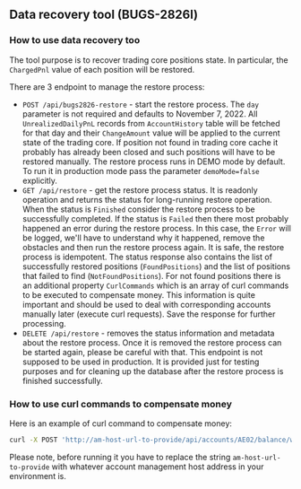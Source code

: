 ## Data recovery tool (BUGS-2826l)
### How to use data recovery too

The tool purpose is to recover trading core positions state. In particular, the `ChargedPnl` value of each position will be restored.

There are 3 endpoint to manage the restore process:

* `POST /api/bugs2826-restore` - start the restore process. The `day` parameter is not required and defaults to November 7, 2022. All `UnrealizedDailyPnL` records from `AccountHistory` table will be fetched for that day and their `ChangeAmount` value will be applied to the current state of the trading core. If position not found in trading core cache it probably has already been closed and such positions will have to be restored manually. The restore process runs in DEMO mode by default. To run it in production mode pass the parameter `demoMode=false` explicitly.
* `GET /api/restore` - get the restore process status. It is readonly operation and returns the status for long-running restore operation. When the status is `Finished` consider the restore process to be successfully completed. If the status is `Failed` then there most probably happened an error during the restore process. In this case, the `Error` will be logged, we'll have to understand why it happened, remove the obstacles and then run the restore process again. It is safe, the restore process is idempotent. The status response also contains the list of successfully restored positions (`FoundPositions`) and the list of positions that failed to find (`NotFoundPositions`). For not found positions there is an additional property `CurlCommands` which is an array of curl commands to be executed to compensate money. This information is quite important and should be used to deal with corresponding accounts manually later (execute curl requests). Save the response for further processing.
* `DELETE /api/restore` - removes the status information and metadata about the restore process. Once it is removed the restore process can be started again, please be careful with that. This endpoint is not supposed to be used in production. It is provided just for testing purposes and for cleaning up the database after the restore process is finished successfully.

### How to use curl commands to compensate money
Here is an example of curl command to compensate money:
```bash
curl -X POST 'http://am-host-url-to-provide/api/accounts/AE02/balance/withdraw' -H 'Content-Type: application/json-patch+json' -H 'Accept: text/plain' -d '{\"OperationId\":\"f36e6a87-f6fe-489e-a12c-1443d3f7e262\",\"AmountDelta\":2.240000000000,\"Reason\":\"BUGS-2826 compensation upon position [TVQITFY0IF]\",\"AdditionalInfo\":\"\",\"AssetPairId\":\"EUR\",\"TradingDay\":\"2022-11-10T11:40:54.6666769Z\"}'
```

Please note, before running it you have to replace the string `am-host-url-to-provide` with whatever account management host address in your environment is.